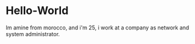 # Hello-World
Im amine from morocco, and i'm 25, i work at a company as network and system administrator.
